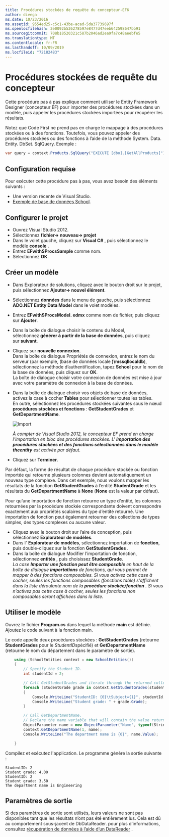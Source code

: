 ```yaml
---
title: Procédures stockées de requête du concepteur-EF6
author: divega
ms.date: 10/23/2016
ms.assetid: 9554ed25-c5c1-43be-acad-5da37739697f
ms.openlocfilehash: 2e0092b526278597e8477d47eeb642598647bb91
ms.sourcegitcommit: 708b18520321c587b2046ad2ea9fa7c48aeebfe5
ms.translationtype: MT
ms.contentlocale: fr-FR
ms.lasthandoff: 10/09/2019
ms.locfileid: "72182483"
---
```

# <a name="designer-query-stored-procedures"></a>Procédures stockées de requête du concepteur
Cette procédure pas à pas explique comment utiliser le Entity Framework Designer (concepteur EF) pour importer des procédures stockées dans un modèle, puis appeler les procédures stockées importées pour récupérer les résultats. 

Notez que Code First ne prend pas en charge le mappage à des procédures stockées ou à des fonctions. Toutefois, vous pouvez appeler des procédures stockées ou des fonctions à l’aide de la méthode System. Data. Entity. DbSet. SqlQuery. Exemple :
``` csharp
var query = context.Products.SqlQuery("EXECUTE [dbo].[GetAllProducts]")`;
```

## <a name="prerequisites"></a>Configuration requise

Pour exécuter cette procédure pas à pas, vous avez besoin des éléments suivants :

- Une version récente de Visual Studio.
- [Exemple de base de données School](~/ef6/resources/school-database.md).

## <a name="set-up-the-project"></a>Configurer le projet

-   Ouvrez Visual Studio 2012.
-   Sélectionnez **fichier-&gt; nouveau-&gt; projet**
-   Dans le volet gauche, cliquez sur **Visual C\#** , puis sélectionnez le modèle **console** .
-   Entrez **EFwithSProcsSample** comme nom.
-   Sélectionnez **OK**.

## <a name="create-a-model"></a>Créer un modèle

-   Dans Explorateur de solutions, cliquez avec le bouton droit sur le projet, puis sélectionnez **Ajouter-&gt; nouvel élément**.
-   Sélectionnez **données** dans le menu de gauche, puis sélectionnez **ADO.NET Entity Data Model** dans le volet modèles.
-   Entrez **EFwithSProcsModel. edmx** comme nom de fichier, puis cliquez sur **Ajouter**.
-   Dans la boîte de dialogue choisir le contenu du Model, sélectionnez **générer à partir de la base de données**, puis cliquez sur **suivant**.
-   Cliquez sur **nouvelle connexion**.  
    Dans la boîte de dialogue Propriétés de connexion, entrez le nom du serveur (par exemple, (base de données locale **)\\mssqllocaldb**), sélectionnez la méthode d’authentification, tapez **School** pour le nom de la base de données, puis cliquez sur **OK**.  
    La boîte de dialogue choisir votre connexion de données est mise à jour avec votre paramètre de connexion à la base de données.
-   Dans la boîte de dialogue choisir vos objets de base de données, activez la case à cocher **Tables** pour sélectionner toutes les tables.  
    En outre, sélectionnez les procédures stockées suivantes sous le nœud **procédures stockées et fonctions** : **GetStudentGrades** et **GetDepartmentName**. 

    ![Import](~/ef6/media/import.jpg)

    *À compter de Visual Studio 2012, le concepteur EF prend en charge l’importation en bloc des procédures stockées. L' **importation des procédures stockées et des fonctions sélectionnées dans le modèle theentity** est activée par défaut.*
-   Cliquez sur **Terminer**.

Par défaut, la forme de résultat de chaque procédure stockée ou fonction importée qui retourne plusieurs colonnes devient automatiquement un nouveau type complexe. Dans cet exemple, nous voulons mapper les résultats de la fonction **GetStudentGrades** à l’entité **StudentGrade** et les résultats du **GetDepartmentName** à **None** (**None** est la valeur par défaut).

Pour qu’une importation de fonction retourne un type d’entité, les colonnes retournées par la procédure stockée correspondante doivent correspondre exactement aux propriétés scalaires du type d’entité retourné. Une importation de fonction peut également retourner des collections de types simples, des types complexes ou aucune valeur.

-   Cliquez avec le bouton droit sur l’aire de conception, puis sélectionnez **Explorateur de modèles**.
-   Dans l' **Explorateur de modèles**, sélectionnez importation de **fonction**, puis double-cliquez sur la fonction **GetStudentGrades** .
-   Dans la boîte de dialogue Modifier l’importation de fonction, sélectionnez **entités** , puis choisissez **StudentGrade**.  
    *La case **Importer une fonction peut être composable** en haut de la boîte de dialogue **importations** de fonctions, qui vous permet de mapper à des fonctions composables. Si vous activez cette case à cocher, seules les fonctions composables (fonctions table) s’affichent dans la liste déroulante nom de la **procédure stockée/fonction** . Si vous n’activez pas cette case à cocher, seules les fonctions non composables seront affichées dans la liste.*

## <a name="use-the-model"></a>Utiliser le modèle

Ouvrez le fichier **Program.cs** dans lequel la méthode **main** est définie. Ajoutez le code suivant à la fonction main.

Le code appelle deux procédures stockées : **GetStudentGrades** (retourne **StudentGrades** pour le *StudentID*spécifié) et **GetDepartmentName** (retourne le nom du département dans le paramètre de sortie).  

``` csharp
    using (SchoolEntities context = new SchoolEntities())
    {
        // Specify the Student ID.
        int studentId = 2;

        // Call GetStudentGrades and iterate through the returned collection.
        foreach (StudentGrade grade in context.GetStudentGrades(studentId))
        {
            Console.WriteLine("StudentID: {0}\tSubject={1}", studentId, grade.Subject);
            Console.WriteLine("Student grade: " + grade.Grade);
        }

        // Call GetDepartmentName.
        // Declare the name variable that will contain the value returned by the output parameter.
        ObjectParameter name = new ObjectParameter("Name", typeof(String));
        context.GetDepartmentName(1, name);
        Console.WriteLine("The department name is {0}", name.Value);

    }
```

Compilez et exécutez l'application. Le programme génère la sortie suivante :

```console
StudentID: 2
Student grade: 4.00
StudentID: 2
Student grade: 3.50
The department name is Engineering
```

<a name="output-parameters"></a>Paramètres de sortie
-----------------

Si des paramètres de sortie sont utilisés, leurs valeurs ne sont pas disponibles tant que les résultats n’ont pas été entièrement lus. Cela est dû au comportement sous-jacent de DbDataReader. pour plus d’informations, consultez [récupération de données à l’aide d’un DataReader](https://go.microsoft.com/fwlink/?LinkID=398589) .

